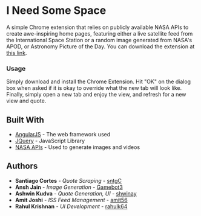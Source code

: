 # I Need Some Space

A simple Chrome extension that relies on publicly available NASA APIs to create awe-inspiring home pages, featuring either a live satellite feed from the International Space Station or a random image generated from NASA's APOD, or Astronomy Picture of the Day. You can download the extension at [this link](https://chrome.google.com/webstore/detail/i-need-some-space/pnfnlobicflcdpdgggjmfdpodnpmepgg).  

### Usage

Simply download and install the Chrome Extension. Hit "OK" on the dialog box when asked if it is okay to override what the new tab will look like. Finally, simply open a new tab and enjoy the view, and refresh for a new view and quote.

## Built With

* [AngularJS](https://angularjs.org/) - The web framework used
* [JQuery](https://jquery.com/) - JavaScript Library
* [NASA APIs](https://api.nasa.gov/) - Used to generate images and videos

## Authors

* **Santiago Cortes** - *Quote Scraping* - [sntgC](https://github.com/sntgC)
* **Ansh Jain** - *Image Generation* - [Gamebot3](https://github.com/Gamebot3)
* **Ashwin Kudva** - *Quote Generation, UI* - [shwinay](https://github.com/shwinay)
* **Amit Joshi** - *ISS Feed Management* - [amit56](https://github.com/amit56)
* **Rahul Krishnan** - *UI Development* - [rahulk64](https://github.com/rahulk64)
